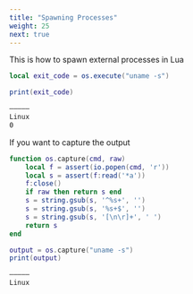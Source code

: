 ```yaml
---
title: "Spawning Processes"
weight: 25
next: true
---
```


This is how to spawn external processes in Lua

```lua
local exit_code = os.execute("uname -s")

print(exit_code)
```

```txt {.fs90 .output}
―――――
Linux
0
```

If you want to capture the output

```lua
function os.capture(cmd, raw)
    local f = assert(io.popen(cmd, 'r'))
    local s = assert(f:read('*a'))
    f:close()
    if raw then return s end
    s = string.gsub(s, '^%s+', '')
    s = string.gsub(s, '%s+$', '')
    s = string.gsub(s, '[\n\r]+', ' ')
    return s
end

output = os.capture("uname -s")
print(output)
```

```txt {.fs90 .output}
―――――
Linux
```

